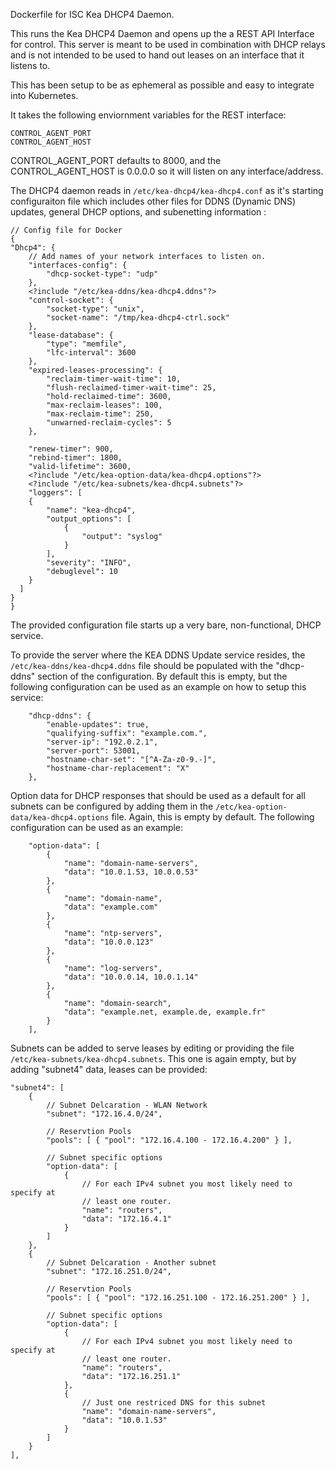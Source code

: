 Dockerfile for ISC Kea DHCP4 Daemon.

This runs the Kea DHCP4 Daemon and opens up the a REST API Interface for control.  This server is meant to be used in combination with DHCP relays and is not intended to be used to hand out leases on an interface that it listens to.

This has been setup to be as ephemeral as possible and easy to integrate into Kubernetes.

It takes the following enviornment variables for the REST interface:
```
CONTROL_AGENT_PORT
CONTROL_AGENT_HOST
```

CONTROL_AGENT_PORT defaults to 8000, and the CONTROL_AGENT_HOST is 0.0.0.0 so it will listen on any interface/address.

The DHCP4 daemon reads in `/etc/kea-dhcp4/kea-dhcp4.conf` as it's starting configuraiton file which includes other files for DDNS (Dynamic DNS) updates, general DHCP options, and subenetting information :

```
// Config file for Docker 
{
"Dhcp4": {
    // Add names of your network interfaces to listen on.
    "interfaces-config": {
        "dhcp-socket-type": "udp"
    },
    <?include "/etc/kea-ddns/kea-dhcp4.ddns"?>
    "control-socket": {
        "socket-type": "unix",
        "socket-name": "/tmp/kea-dhcp4-ctrl.sock"
    },
    "lease-database": {
        "type": "memfile",
        "lfc-interval": 3600
    },
    "expired-leases-processing": {
        "reclaim-timer-wait-time": 10,
        "flush-reclaimed-timer-wait-time": 25,
        "hold-reclaimed-time": 3600,
        "max-reclaim-leases": 100,
        "max-reclaim-time": 250,
        "unwarned-reclaim-cycles": 5
    },

    "renew-timer": 900,
    "rebind-timer": 1800,
    "valid-lifetime": 3600,
    <?include "/etc/kea-option-data/kea-dhcp4.options"?>
    <?include "/etc/kea-subnets/kea-dhcp4.subnets"?>
    "loggers": [
    {
        "name": "kea-dhcp4",
        "output_options": [
            {
                "output": "syslog"
            }
        ],
        "severity": "INFO",
        "debuglevel": 10
    }
  ]
}
}
```

The provided configuration file starts up a very bare, non-functional, DHCP service.  

To provide the server where the KEA DDNS Update service resides, the `/etc/kea-ddns/kea-dhcp4.ddns` file should be populated with the "dhcp-ddns" section of the configuration.  By default this is empty, but the following configuration can be used as an example on how to setup this service:
```
    "dhcp-ddns": {
        "enable-updates": true,
        "qualifying-suffix": "example.com.",
        "server-ip": "192.0.2.1",
        "server-port": 53001,
        "hostname-char-set": "[^A-Za-z0-9.-]",
        "hostname-char-replacement": "X"
    },
```

Option data for DHCP responses that should be used as a default for all subnets can be configured by adding them in the `/etc/kea-option-data/kea-dhcp4.options` file.  Again, this is empty by default.  The following configuration can be used as an example:
```
    "option-data": [
        {
            "name": "domain-name-servers",
            "data": "10.0.1.53, 10.0.0.53"
        },
        {
            "name": "domain-name",
            "data": "example.com"
        },
        {
            "name": "ntp-servers",
            "data": "10.0.0.123"
        },
        {
            "name": "log-servers",
            "data": "10.0.0.14, 10.0.1.14"
        },
        {
            "name": "domain-search",
            "data": "example.net, example.de, example.fr"
        }
    ],
```

Subnets can be added to serve leases by editing or providing the file `/etc/kea-subnets/kea-dhcp4.subnets`.  This one is again empty, but by adding "subnet4" data, leases can be provided:
```
"subnet4": [
    {
        // Subnet Delcaration - WLAN Network
        "subnet": "172.16.4.0/24",

        // Reservtion Pools
        "pools": [ { "pool": "172.16.4.100 - 172.16.4.200" } ],

        // Subnet specific options
        "option-data": [
            {
                // For each IPv4 subnet you most likely need to specify at
                // least one router.
                "name": "routers",
                "data": "172.16.4.1"
            }
        ]
    },
    {
        // Subnet Delcaration - Another subnet
        "subnet": "172.16.251.0/24",

        // Reservtion Pools
        "pools": [ { "pool": "172.16.251.100 - 172.16.251.200" } ],

        // Subnet specific options
        "option-data": [
            {
                // For each IPv4 subnet you most likely need to specify at
                // least one router.
                "name": "routers",
                "data": "172.16.251.1"
            },
            {
                // Just one restriced DNS for this subnet
                "name": "domain-name-servers",
                "data": "10.0.1.53"
            }
        ]
    }
],
```



